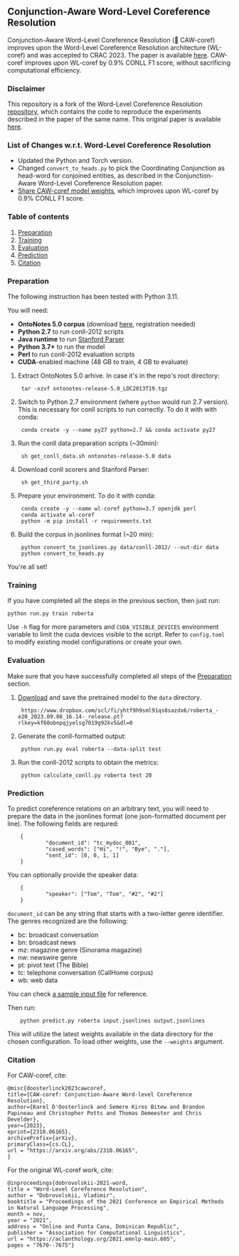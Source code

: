
## Conjunction-Aware Word-Level Coreference Resolution
Conjunction-Aware Word-Level Coreference Resolution (🦅 CAW-coref) improves upon the Word-Level Coreference Resolution architecture (WL-coref) and was accepted to CRAC 2023. The paper is available [here](https://arxiv.org/abs/2310.06165). CAW-coref improves upon WL-coref by 0.9% CONLL F1 score, without sacrificing computational efficiency.

### Disclaimer
This repository is a fork of the Word-Level Coreference Resolution [repository](https://github.com/vdobrovolskii/wl-coref), which contains the code to reproduce the experiments described in the paper of the same name. This original paper is available [here](https://aclanthology.org/2021.emnlp-main.605/).

### List of Changes w.r.t. Word-Level Coreference Resolution
- Updated the Python and Torch version.
- Changed `convert_to_heads.py` to pick the Coordinating Conjunction as head-word for conjoined entities, as described in the Conjunction-Aware Word-Level Coreference Resolution paper.
- [Share CAW-coref model weights](https://www.dropbox.com/scl/fi/yhtf9h9sml91qs8sazdx6/roberta_-e20_2023.09.08_16.14-_release.pt?rlkey=kf60obnpqjyelsg7019g92kv5&dl=0), which improves upon WL-coref by 0.9% CONLL F1 score.


### Table of contents
1. [Preparation](#preparation)
2. [Training](#training)
3. [Evaluation](#evaluation)
5. [Prediction](#prediction)
6. [Citation](#citation)

### Preparation

The following instruction has been tested with Python 3.11.

You will need:
* **OntoNotes 5.0 corpus** (download [here](https://catalog.ldc.upenn.edu/LDC2013T19), registration needed)
* **Python 2.7** to run conll-2012 scripts
* **Java runtime** to run [Stanford Parser](https://nlp.stanford.edu/software/lex-parser.shtml)
* **Python 3.7+** to run the model
* **Perl** to run conll-2012 evaluation scripts
* **CUDA**-enabled machine (48 GB to train, 4 GB to evaluate)

1. Extract OntoNotes 5.0 arhive. In case it's in the repo's root directory:

        tar -xzvf ontonotes-release-5.0_LDC2013T19.tgz
2. Switch to Python 2.7 environment (where `python` would run 2.7 version). This is necessary for conll scripts to run correctly. To do it with with conda:

        conda create -y --name py27 python=2.7 && conda activate py27
3. Run the conll data preparation scripts (~30min):

        sh get_conll_data.sh ontonotes-release-5.0 data
4. Download conll scorers and Stanford Parser:

        sh get_third_party.sh
5. Prepare your environment. To do it with conda:

        conda create -y --name wl-coref python=3.7 openjdk perl
        conda activate wl-coref
        python -m pip install -r requirements.txt
6. Build the corpus in jsonlines format (~20 min):

        python convert_to_jsonlines.py data/conll-2012/ --out-dir data
        python convert_to_heads.py

You're all set!

### Training

If you have completed all the steps in the previous section, then just run:

    python run.py train roberta

Use `-h` flag for more parameters and `CUDA_VISIBLE_DEVICES` environment variable to limit the cuda devices visible to the script. Refer to `config.toml` to modify existing model configurations or create your own.

### Evaluation

Make sure that you have successfully completed all steps of the [Preparation](#preparation) section.

1. [Download](https://www.dropbox.com/scl/fi/yhtf9h9sml91qs8sazdx6/roberta_-e20_2023.09.08_16.14-_release.pt?rlkey=kf60obnpqjyelsg7019g92kv5&dl=0) and save the pretrained model to the `data` directory.

        https://www.dropbox.com/scl/fi/yhtf9h9sml91qs8sazdx6/roberta_-e20_2023.09.08_16.14-_release.pt?rlkey=kf60obnpqjyelsg7019g92kv5&dl=0

2. Generate the conll-formatted output:

        python run.py eval roberta --data-split test

3. Run the conll-2012 scripts to obtain the metrics:

        python calculate_conll.py roberta test 20

### Prediction

To predict coreference relations on an arbitrary text, you will need to prepare the data in the jsonlines format (one json-formatted document per line).
The following fields are requred:

        {
                "document_id": "tc_mydoc_001",
                "cased_words": ["Hi", "!", "Bye", "."],
                "sent_id": [0, 0, 1, 1]
        }

You can optionally provide the speaker data:

        {
                "speaker": ["Tom", "Tom", "#2", "#2"]
        }

`document_id` can be any string that starts with a two-letter genre identifier. The genres recognized are the following:
* bc: broadcast conversation
* bn: broadcast news
* mz: magazine genre (Sinorama magazine)
* nw: newswire genre
* pt: pivot text (The Bible)
* tc: telephone conversation (CallHome corpus)
* wb: web data

You can check [a sample input file](sample_input.jsonlines) for reference.

Then run:

        python predict.py roberta input.jsonlines output.jsonlines

This will utilize the latest weights available in the data directory for the chosen configuration. To load other weights, use the `--weights` argument.

### Citation
For CAW-coref, cite:

    @misc{doosterlinck2023cawcoref,
    title={CAW-coref: Conjunction-Aware Word-level Coreference Resolution}, 
    author={Karel D'Oosterlinck and Semere Kiros Bitew and Brandon Papineau and Christopher Potts and Thomas Demeester and Chris Develder},
    year={2023},
    eprint={2310.06165},
    archivePrefix={arXiv},
    primaryClass={cs.CL},
    url = "https://arxiv.org/abs/2310.06165",
    }

For the original WL-coref work, cite:

    @inproceedings{dobrovolskii-2021-word,
    title = "Word-Level Coreference Resolution",
    author = "Dobrovolskii, Vladimir",
    booktitle = "Proceedings of the 2021 Conference on Empirical Methods in Natural Language Processing",
    month = nov,
    year = "2021",
    address = "Online and Punta Cana, Dominican Republic",
    publisher = "Association for Computational Linguistics",
    url = "https://aclanthology.org/2021.emnlp-main.605",
    pages = "7670--7675"}
